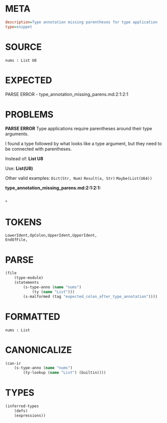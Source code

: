 # META
~~~ini
description=Type annotation missing parentheses for type application
type=snippet
~~~
# SOURCE
~~~roc
nums : List U8
~~~
# EXPECTED
PARSE ERROR - type_annotation_missing_parens.md:2:1:2:1
# PROBLEMS
**PARSE ERROR**
Type applications require parentheses around their type arguments.

I found a type followed by what looks like a type argument, but they need to be connected with parentheses.

Instead of:
    **List U8**

Use:
    **List(U8)**

Other valid examples:
    `Dict(Str, Num)`
    `Result(a, Str)`
    `Maybe(List(U64))`

**type_annotation_missing_parens.md:2:1:2:1:**
```roc

```
^


# TOKENS
~~~zig
LowerIdent,OpColon,UpperIdent,UpperIdent,
EndOfFile,
~~~
# PARSE
~~~clojure
(file
	(type-module)
	(statements
		(s-type-anno (name "nums")
			(ty (name "List")))
		(s-malformed (tag "expected_colon_after_type_annotation"))))
~~~
# FORMATTED
~~~roc
nums : List
~~~
# CANONICALIZE
~~~clojure
(can-ir
	(s-type-anno (name "nums")
		(ty-lookup (name "List") (builtin))))
~~~
# TYPES
~~~clojure
(inferred-types
	(defs)
	(expressions))
~~~
